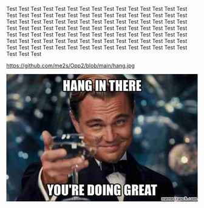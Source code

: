 Test Test Test Test Test Test Test Test Test Test Test Test Test Test Test Test Test Test Test Test Test Test Test Test Test Test Test 
Test Test Test Test Test Test Test Test Test Test Test Test Test Test Test Test Test Test Test Test Test Test Test Test Test Test Test 
Test Test Test Test Test Test Test Test Test Test Test Test Test Test Test Test Test Test 
Test Test Test Test Test Test Test Test Test Test Test Test Test Test Test Test Test Test 
Test Test Test Test Test Test Test Test Test Test Test Test Test Test Test Test Test Test 

https://github.com/me2s/Opp2/blob/main/hang.jpg

![alt text](https://github.com/me2s/Opp2/blob/main/hang.jpg?raw=true)
